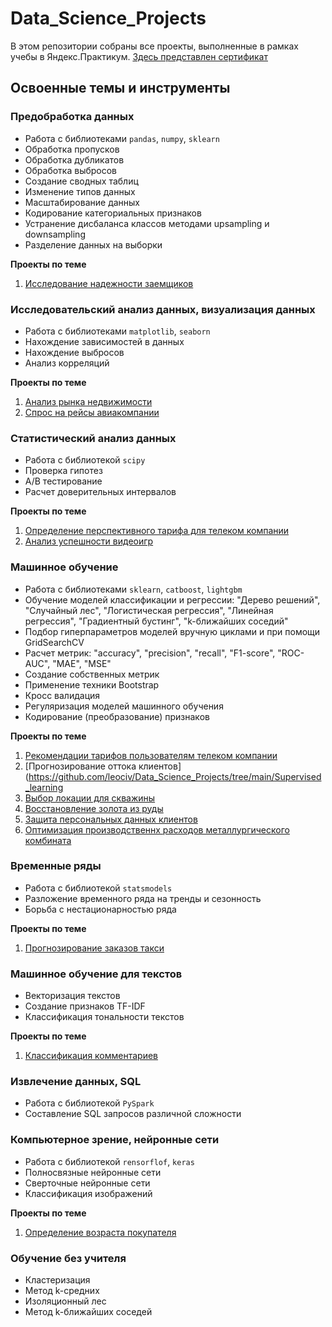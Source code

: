 # Data_Science_Projects
В этом репозитории собраны все проекты, выполненные в рамках учебы в Яндекс.Практикум. [Здесь представлен сертификат](https://github.com/leociv/Data_Science_Projects/blob/main/Leonid%20Tsivenko%20Certificate.pdf) 
## Освоенные темы и инструменты
### Предобработка данных
- Работа с библиотеками `pandas`, `numpy`, `sklearn`
- Обработка пропусков
- Обработка дубликатов
- Обработка выбросов
- Создание сводных таблиц
- Изменение типов данных
- Масштабирование данных
- Кодирование категориальных признаков
- Устранение дисбаланса классов методами upsampling и downsampling
- Разделение данных на выборки

**Проекты по теме**

1. [Исследование надежности заемщиков](https://github.com/leociv/Data_Science_Projects/tree/main/Data_preprocessing)
### Исследовательский анализ данных, визуализация данных
- Работа с библиотеками `matplotlib`, `seaborn`
- Нахождение зависимостей в данных
- Нахождение выбросов
- Анализ корреляций

**Проекты по теме**

1. [Анализ рынка недвижимости](https://github.com/leociv/Data_Science_Projects/tree/main/Exploratory_data_analysis)
2. [Спрос на рейсы авиакомпании](https://github.com/leociv/Data_Science_Projects/tree/main/SQL)
### Статистический анализ данных
- Работа с библиотекой `scipy`
- Проверка гипотез
- А/В тестирование
- Расчет доверительных интервалов

**Проекты по теме**

1. [Определение перспективного тарифа для телеком компании](https://github.com/leociv/Data_Science_Projects/tree/main/Statistical_data_analysis)
2. [Анализ успешности видеоигр](https://github.com/leociv/Data_Science_Projects/tree/main/Project_1)
### Машинное обучение
- Работа с библиотеками `sklearn`, `catboost`, `lightgbm`
- Обучение моделей классификации и регрессии: "Дерево решений", "Случайный лес", "Логистическая регрессия", "Линейная регрессия", "Градиентный бустинг", "k-ближайших соседий"
- Подбор гиперпараметров моделей вручную циклами и при помощи GridSearchCV
- Расчет метрик: "accuracy", "precision", "recall", "F1-score", "ROC-AUC", "MAE", "MSE"
- Создание собственных метрик
- Применение техники Bootstrap
- Кросс валидация
- Регуляризация моделей машинного обучения
- Кодирование (преобразование) признаков

**Проекты по теме**

1. [Рекомендации тарифов пользователям телеком компании](https://github.com/leociv/Data_Science_Projects/tree/main/Introduction_to_the_machine_learning)
2. [Прогнозирование оттока клиентов](https://github.com/leociv/Data_Science_Projects/tree/main/Supervised_learning
3. [Выбор локации для скважины](https://github.com/leociv/Data_Science_Projects/tree/main/Machine_learning_in_business)
4. [Восстановление золота из руды](https://github.com/leociv/Data_Science_Projects/tree/main/Project_2)
5. [Защита персональных данных клиентов](https://github.com/leociv/Data_Science_Projects/tree/main/Linear_algebra)
6. [Оптимизация производственнх расходов металлургического комбината](https://github.com/leociv/Data_Science_Projects/tree/main/Project_3_final)
### Временные ряды
- Работа с библиотекой `statsmodels`
- Разложение временного ряда на тренды и сезонность
- Борьба с нестационарностью ряда

**Проекты по теме**

1. [Прогнозирование заказов такси](https://github.com/leociv/Data_Science_Projects/tree/main/Time_series)
### Машинное обучение для текстов
- Векторизация текстов
- Создание признаков TF-IDF
- Классификация тональности текстов

**Проекты по теме**

1. [Классификация комментариев](https://github.com/leociv/Data_Science_Projects/tree/main/Natural_language_processing)
### Извлечение данных, SQL
- Работа с библиотекой `PySpark`
- Составление SQL запросов различной сложности

### Компьютерное зрение, нейронные сети
- Работа с библиотекой `rensorflof`, `keras`
- Полносвязные нейронные сети
- Сверточные нейронные сети
- Классификация изображений

**Проекты по теме**

1. [Определение возраста покупателя](https://github.com/leociv/Data_Science_Projects/tree/main/Computer_vision)

### Обучение без учителя
- Кластеризация
- Метод k-средних
- Изоляционный лес
- Метод k-ближайших соседей
